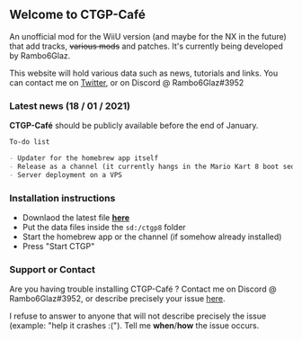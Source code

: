## Welcome to CTGP-Café

An unofficial mod for the WiiU version (and maybe for the NX in the future) that add tracks, ~~various mods~~ and patches. It's currently being developed by Rambo6Glaz.

This website will hold various data such as news, tutorials and links. You can contact me on [Twitter](https://www.twitter.com/NexoLePaveDroit), or on Discord @ Rambo6Glaz#3952

### Latest news (18 / 01 / 2021)

**CTGP-Café** should be publicly available before the end of January.

```markdown
To-do list

- Updater for the homebrew app itself
- Release as a channel (it currently hangs in the Mario Kart 8 boot sequence when started from the channel)
- Server deployment on a VPS

```

### Installation instructions

- Downlaod the latest file [**here**](#)
- Put the data files inside the ``sd:/ctgp8`` folder
- Start the homebrew app or the channel (if somehow already installed)
- Press "Start CTGP"

### Support or Contact

Are you having trouble installing CTGP-Café ? Contact me on Discord @ Rambo6Glaz#3952, or describe precisely your issue [here](https://github.com/Rambo6Glaz/CTGP-Cafe/issues).

I refuse to answer to anyone that will not describe precisely the issue (example: "help it crashes :("). Tell me **when**/**how** the issue occurs.
